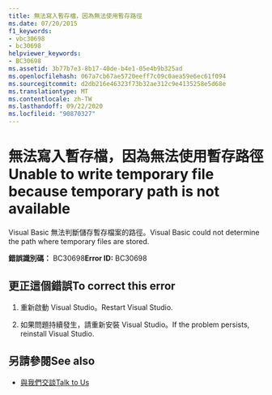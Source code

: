 ```yaml
---
title: 無法寫入暫存檔，因為無法使用暫存路徑
ms.date: 07/20/2015
f1_keywords:
- vbc30698
- bc30698
helpviewer_keywords:
- BC30698
ms.assetid: 3b77b7e3-8b17-40de-b4e1-05e4b9b325ad
ms.openlocfilehash: 067a7cb67ae5720eeff7c09c0aea59e6ec61f094
ms.sourcegitcommit: d2db216e46323f73b32ae312c9e4135258e5d68e
ms.translationtype: MT
ms.contentlocale: zh-TW
ms.lasthandoff: 09/22/2020
ms.locfileid: "90870327"
---
```

# <a name="unable-to-write-temporary-file-because-temporary-path-is-not-available"></a><span data-ttu-id="3987b-102">無法寫入暫存檔，因為無法使用暫存路徑</span><span class="sxs-lookup"><span data-stu-id="3987b-102">Unable to write temporary file because temporary path is not available</span></span>

<span data-ttu-id="3987b-103">Visual Basic 無法判斷儲存暫存檔案的路徑。</span><span class="sxs-lookup"><span data-stu-id="3987b-103">Visual Basic could not determine the path where temporary files are stored.</span></span>  
  
 <span data-ttu-id="3987b-104">**錯誤識別碼：** BC30698</span><span class="sxs-lookup"><span data-stu-id="3987b-104">**Error ID:** BC30698</span></span>  
  
## <a name="to-correct-this-error"></a><span data-ttu-id="3987b-105">更正這個錯誤</span><span class="sxs-lookup"><span data-stu-id="3987b-105">To correct this error</span></span>  
  
1. <span data-ttu-id="3987b-106">重新啟動 Visual Studio。</span><span class="sxs-lookup"><span data-stu-id="3987b-106">Restart Visual Studio.</span></span>  
  
2. <span data-ttu-id="3987b-107">如果問題持續發生，請重新安裝 Visual Studio。</span><span class="sxs-lookup"><span data-stu-id="3987b-107">If the problem persists, reinstall Visual Studio.</span></span>  
  
## <a name="see-also"></a><span data-ttu-id="3987b-108">另請參閱</span><span class="sxs-lookup"><span data-stu-id="3987b-108">See also</span></span>

- [<span data-ttu-id="3987b-109">與我們交談</span><span class="sxs-lookup"><span data-stu-id="3987b-109">Talk to Us</span></span>](/visualstudio/ide/feedback-options)
